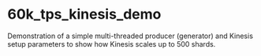 # 60k_tps_kinesis_demo
Demonstration of a simple multi-threaded producer (generator) and Kinesis setup parameters to show how Kinesis scales up to 500 shards.
